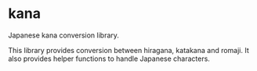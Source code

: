 # kana

Japanese kana conversion library. 

This library provides conversion between hiragana, katakana and romaji. It also
provides helper functions to handle Japanese characters. 
